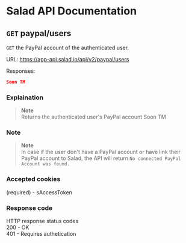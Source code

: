 # Salad API Documentation

## `GET` paypal/users
`GET` the PayPal account of the authenticated user.

URL: https://app-api.salad.io/api/v2/paypal/users

Responses:
```json
Soon TM
```

### Explaination
> **Note** <br>
> Returns the authenticated user's PayPal account
Soon TM

### Note
> **Note** <br>
> In case if the user don't have a PayPal account or have link their PayPal account to Salad, the API will return `No connected PayPal Account was found.`

### Accepted cookies
(required) - sAccessToken

### Response code
HTTP response status codes <br>
200	- OK <br>
401 - Requires authetication